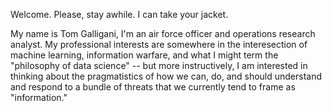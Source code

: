 Welcome. Please, stay awhile. I can take your jacket.

My name is Tom Galligani, I'm an air force officer and operations research analyst. My professional interests are somewhere in the interesection of machine learning, information warfare, and what I might term the "philosophy of data science" -- but more instructively, I am interested in thinking about the pragmatistics of how we can, do, and should understand and respond to a bundle of threats that we currently tend to frame as "information." 
